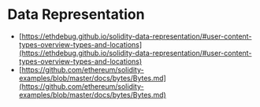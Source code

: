 # Data Representation

* [https://ethdebug.github.io/solidity-data-representation/#user-content-types-overview-types-and-locations](https://ethdebug.github.io/solidity-data-representation/#user-content-types-overview-types-and-locations)
* [https://github.com/ethereum/solidity-examples/blob/master/docs/bytes/Bytes.md](https://github.com/ethereum/solidity-examples/blob/master/docs/bytes/Bytes.md)
